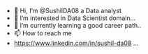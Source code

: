 - 👋 Hi, I’m @SushilDA08 a Data analyst
- 👀 I’m interested in Data Scientist domain...
- 🌱 I’m currently learning a good career path..
- 📫 How to reach me
-  https://www.linkedin.com/in/sushil-da08
...

<!---
SushilDA08/SushilDA08 is a ✨ special ✨ repository because its `README.md` (this file) appears on your GitHub profile.
You can click the Preview link to take a look at your changes.
--->
